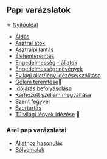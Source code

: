 ## Papi varázslatok

⚜️ [Nyitóoldal](start.md)


- [Áldás](magia.papi.varazslatok/aldas.md)
- [Asztrál átok](magia.papi.varazslatok/asztral_atok.md)
- [Asztrálpillantás](magia.papi.varazslatok/asztralpillantas.md)
- [Élelemteremtés](magia.papi.varazslatok/elelemteremtes.md)
- [Engedelmesség - állatok](magia.papi.varazslatok/engedelmesseg_allatok.md)
- [Engedelmesség: növények](magia.papi.varazslatok/engedelmesseg_novenyek.md)
- [Evilági állat/lény idézése/szólítása](magia.papi.varazslatok/evilagi_leny_idezese_szolitasa.md)
- [Gólem teremtése](magia.papi.varazslatok/golem_teremtese.md)🔺
- [Időjárás befolyásolása](magia.papi.varazslatok/idojaras_befolyasolasa.md)
- [Kárhozott szellem megváltása](magia.papi.varazslatok/karhozott.szellem.megvaltasa.md)
- [Szent fegyver](magia.papi.varazslatok/szent_fegyver.md)
- [Szertartás](magia.papi.varazslatok/szertartas.md)
- [Túlvilági lények idézése](magia.papi.varazslatok/tulvilagi_leny_idezese.md) 🔺

### Arel pap varázslatai

- [Állathoz hasonulás](magia.papi.varazslatok/arel/allathoz.hasonulas.md)
- [Sólyomalak](magia.papi.varazslatok/arel/solyomalak.md)
